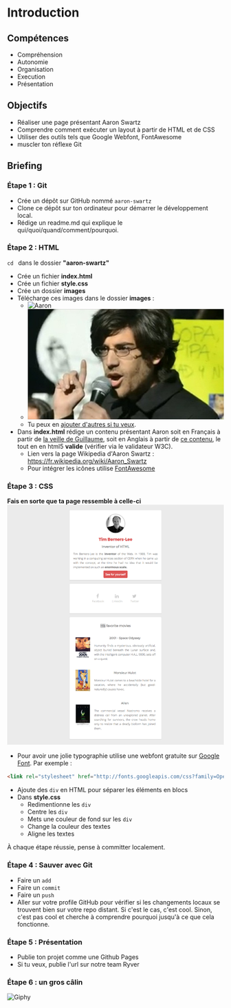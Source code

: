 # Introduction

## Compétences

- Compréhension
- Autonomie
- Organisation
- Execution
- Présentation

## Objectifs

- Réaliser une page présentant Aaron Swartz
- Comprendre comment exécuter un layout à partir de HTML et de CSS
- Utiliser des outils tels que Google Webfont, FontAwesome
- muscler ton réflexe Git

## Briefing

### Étape 1 : Git

- Crée un dépôt sur GitHub nommé `aaron-swartz`
- Clone ce dépôt sur ton ordinateur pour démarrer le développement local.
- Rédige un readme.md qui explique le qui/quoi/quand/comment/pourquoi.

### Étape 2 : HTML

`cd ` dans le dossier **"aaron-swartz"**

- Crée un fichier **index.html**
- Crée un fichier **style.css**
- Crée un dossier **images**
- Télécharge ces images dans le dossier **images** :   
	- ![Aaron](https://www.internethalloffame.org/sites/default/files/inductees/Aaron%20Swartz.jpg)
	- ![](./images/aaron-swartz.jpg)
	- Tu peux en [ajouter d'autres si tu veux](https://www.ecosia.org/images?q=aaron+swartz).  
- Dans **index.html** rédige un contenu présentant Aaron soit en Français à partir de [la veille de Guillaume](https://docs.google.com/presentation/d/19_uMInv5zp1HRO4IWIV-QBfPaoP0d9oHofMRXuQ44QQ/edit), soit en Anglais à partir de [ce contenu](./8-contenu_aaron-swartz.md), le tout en en html5 **valide** (vérifier via le validateur W3C).
  - Lien vers la page Wikipedia d'Aaron Swartz : https://fr.wikipedia.org/wiki/Aaron_Swartz
  - Pour intégrer les icônes utilise [FontAwesome](http://fontawesome.io/icons/)

### Étape 3 : CSS

**Fais en sorte que ta page ressemble à celle-ci**  
![Goal CSS](images/goal-css.png)

- Pour avoir une jolie typographie utilise une webfont gratuite sur [Google Font](https://fonts.google.com/?query=open&selection.family=Montserrat|Open+Sans). Par exemple :   

```html  
<link rel="stylesheet" href="http://fonts.googleapis.com/css?family=Open+Sans:400,300,700|Montserrat:400,700">
```

- Ajoute des `div` en HTML pour séparer les éléments en blocs
- Dans **style.css**
   - Redimentionne les `div`
   - Centre les `div`
   - Mets une couleur de fond sur les `div`
   - Change la couleur des textes
   - Aligne les textes

À chaque étape réussie, pense à committer localement.

### Étape 4 : Sauver avec Git

- Faire un `add` 
- Faire un `commit` 
- Faire un `push`
- Aller sur votre profile GitHub pour vérifier si les changements locaux se trouvent bien sur votre repo distant. Si c'est le cas, c'est cool. Sinon, c'est pas cool et cherche à comprendre pourquoi jusqu'à ce que cela fonctionne.

### Étape 5 : Présentation

- Publie ton projet comme une Github Pages
- Si tu veux, publie l'url sur notre team Ryver 

### Étape 6 : un gros câlin

![Giphy](https://media0.giphy.com/media/11s7Ke7jcNxCHS/giphy.gif)
